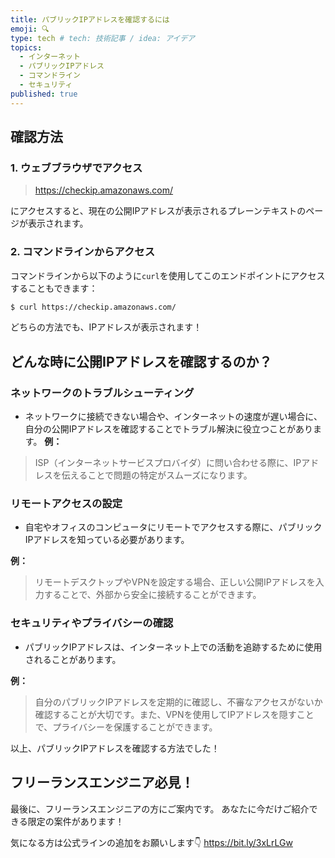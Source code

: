 ```yaml
---
title: パブリックIPアドレスを確認するには
emoji: 🔍
type: tech # tech: 技術記事 / idea: アイデア
topics: 
  - インターネット
  - パブリックIPアドレス
  - コマンドライン
  - セキュリティ
published: true
---
```


## 確認方法

### 1. ウェブブラウザでアクセス
> https://checkip.amazonaws.com/

にアクセスすると、現在の公開IPアドレスが表示されるプレーンテキストのページが表示されます。

### 2. コマンドラインからアクセス

コマンドラインから以下のように`curl`を使用してこのエンドポイントにアクセスすることもできます：

```bash
$ curl https://checkip.amazonaws.com/
```
どちらの方法でも、IPアドレスが表示されます！

## どんな時に公開IPアドレスを確認するのか？
### ネットワークのトラブルシューティング
- ネットワークに接続できない場合や、インターネットの速度が遅い場合に、自分の公開IPアドレスを確認することでトラブル解決に役立つことがあります。
**例：**
> ISP（インターネットサービスプロバイダ）に問い合わせる際に、IPアドレスを伝えることで問題の特定がスムーズになります。

### リモートアクセスの設定
- 自宅やオフィスのコンピュータにリモートでアクセスする際に、パブリックIPアドレスを知っている必要があります。

**例：**
> リモートデスクトップやVPNを設定する場合、正しい公開IPアドレスを入力することで、外部から安全に接続することができます。

### セキュリティやプライバシーの確認
- パブリックIPアドレスは、インターネット上での活動を追跡するために使用されることがあります。

**例：**
> 自分のパブリックIPアドレスを定期的に確認し、不審なアクセスがないか確認することが大切です。また、VPNを使用してIPアドレスを隠すことで、プライバシーを保護することができます。

以上、パブリックIPアドレスを確認する方法でした！

## フリーランスエンジニア必見！

最後に、フリーランスエンジニアの方にご案内です。
あなたに今だけご紹介できる限定の案件があります！

気になる方は公式ラインの追加をお願いします👇
https://bit.ly/3xLrLGw